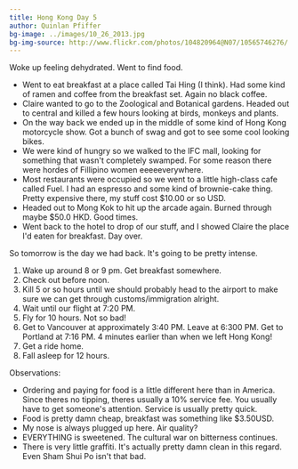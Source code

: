 ```yaml
---
title: Hong Kong Day 5
author: Quinlan Pfiffer
bg-image: ../images/10_26_2013.jpg
bg-img-source: http://www.flickr.com/photos/104820964@N07/10565746276/
---
```


Woke up feeling dehydrated. Went to find food.

* Went to eat breakfast at a place called Tai Hing (I think). Had some kind of
  ramen and coffee from the breakfast set. Again no black coffee.
* Claire wanted to go to the Zoological and Botanical gardens. Headed out to
  central and killed a few hours looking at birds, monkeys and plants.
* On the way back we ended up in the middle of some kind of Hong Kong motorcycle
  show. Got a bunch of swag and got to see some cool looking bikes.
* We were kind of hungry so we walked to the IFC mall, looking for something
  that wasn't completely swamped. For some reason there were hordes of Fillipino
women eeeeeverywhere.
* Most restaurants were occupied so we went to a little high-class cafe called
  Fuel. I had an espresso and some kind of brownie-cake thing. Pretty expensive
there, my stuff cost $10.00 or so USD.
* Headed out to Mong Kok to hit up the arcade again. Burned through maybe $50.0
  HKD. Good times.
* Went back to the hotel to drop of our stuff, and I showed Claire the place I'd
  eaten for breakfast. Day over.

So tomorrow is the day we had back. It's going to be pretty intense.

1. Wake up around 8 or 9 pm. Get breakfast somewhere.
1. Check out before noon.
1. Kill 5 or so hours until we should probably head to the airport to make sure
   we can get through customs/immigration alright.
1. Wait until our flight at 7:20 PM.
1. Fly for 10 hours. Not so bad!
1. Get to Vancouver at approximately 3:40 PM. Leave at 6:300 PM. Get to Portland
   at 7:16 PM. 4 minutes earlier than when we left Hong Kong!
1. Get a ride home.
1. Fall asleep for 12 hours.

Observations:

* Ordering and paying for food is a little different here than in America. Since
  theres no tipping, theres usually a 10% service fee. You usually have to get
someone's attention. Service is usually pretty quick.
* Food is pretty damn cheap, breakfast was something like $3.50USD.
* My nose is always plugged up here. Air quality?
* EVERYTHING is sweetened. The cultural war on bitterness continues.
* There is very little graffiti. It's actually pretty damn clean in this regard.
  Even Sham Shui Po isn't that bad.
